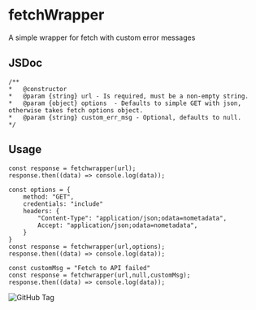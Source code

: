 # fetchWrapper
A simple wrapper for fetch with custom error messages

## JSDoc
```
/**
*   @constructor
*   @param {string} url - Is required, must be a non-empty string.
*   @param {object} options  - Defaults to simple GET with json, otherwise takes fetch options object.
*   @param {string} custom_err_msg - Optional, defaults to null.
*/
```

## Usage
```
const response = fetchwrapper(url);
response.then((data) => console.log(data));
```
```
const options = {
    method: "GET",
    credentials: "include"
    headers: {
        "Content-Type": "application/json;odata=nometadata",
        Accept: "application/json;odata=nometadata",
    }
}
const response = fetchwrapper(url,options);
response.then((data) => console.log(data));
```
```
const customMsg = "Fetch to API failed"
const response = fetchwrapper(url,null,customMsg);
response.then((data) => console.log(data));
```

![GitHub Tag](https://img.shields.io/github/v/tag/awsum-panda/fetchwrapper?style=flat-square&label=npm)
